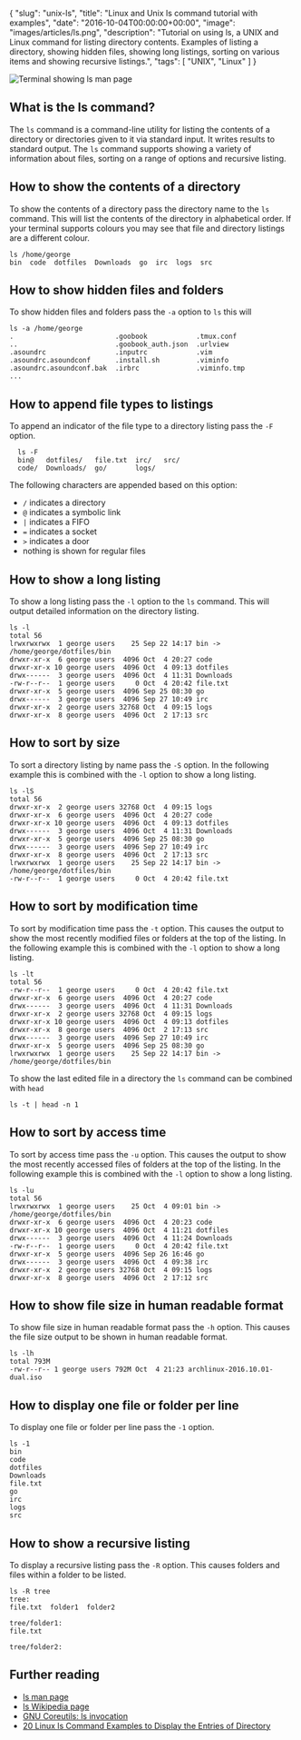{
  "slug": "unix-ls",
  "title": "Linux and Unix ls command tutorial with examples",
  "date": "2016-10-04T00:00:00+00:00",
  "image": "images/articles/ls.png",
"description": "Tutorial on using ls, a UNIX and Linux command for listing directory contents. Examples of listing a directory, showing hidden files, showing long listings, sorting on various items and showing recursive listings.",
"tags": [
    "UNIX",
    "Linux"
  ]
}

![Terminal showing ls man page][2]

## What is the ls command?

The `ls` command is a command-line utility for listing the contents of a directory or directories given to it via standard input. It writes results to standard output. The `ls` command supports showing a variety of information about files, sorting on a range of options and recursive listing.

## How to show the contents of a directory

To show the contents of a directory pass the directory name to the `ls` command. This will list the contents of the directory in alphabetical order. If your terminal supports colours you may see that file and directory listings are a different colour. 

    ls /home/george
    bin  code  dotfiles  Downloads  go  irc  logs  src

## How to show hidden files and folders

To show hidden files and folders pass the `-a` option to `ls` this will 

    ls -a /home/george
    .                         .goobook            .tmux.conf
    ..                        .goobook_auth.json  .urlview
    .asoundrc                 .inputrc            .vim
    .asoundrc.asoundconf      .install.sh         .viminfo
    .asoundrc.asoundconf.bak  .irbrc              .viminfo.tmp
    ...

## How to append file types to listings

To append an indicator of the file type to a directory listing pass the `-F` option.

      ls -F
      bin@   dotfiles/   file.txt  irc/   src/
      code/  Downloads/  go/       logs/

The following characters are appended based on this option:

* `/` indicates a directory
* `@` indicates a symbolic link
* `|` indicates a FIFO 
* `=` indicates a socket
* `>` indicates a door
* nothing is shown for regular files

## How to show a long listing

To show a long listing pass the `-l` option to the `ls` command. This will output detailed information on the directory listing.
    
    ls -l
    total 56
    lrwxrwxrwx  1 george users    25 Sep 22 14:17 bin -> /home/george/dotfiles/bin
    drwxr-xr-x  6 george users  4096 Oct  4 20:27 code
    drwxr-xr-x 10 george users  4096 Oct  4 09:13 dotfiles
    drwx------  3 george users  4096 Oct  4 11:31 Downloads
    -rw-r--r--  1 george users     0 Oct  4 20:42 file.txt
    drwxr-xr-x  5 george users  4096 Sep 25 08:30 go
    drwx------  3 george users  4096 Sep 27 10:49 irc
    drwxr-xr-x  2 george users 32768 Oct  4 09:15 logs
    drwxr-xr-x  8 george users  4096 Oct  2 17:13 src

## How to sort by size

To sort a directory listing by name pass the `-S` option. In the following example this is combined with the `-l` option to show a long listing.

    ls -lS
    total 56
    drwxr-xr-x  2 george users 32768 Oct  4 09:15 logs
    drwxr-xr-x  6 george users  4096 Oct  4 20:27 code
    drwxr-xr-x 10 george users  4096 Oct  4 09:13 dotfiles
    drwx------  3 george users  4096 Oct  4 11:31 Downloads
    drwxr-xr-x  5 george users  4096 Sep 25 08:30 go
    drwx------  3 george users  4096 Sep 27 10:49 irc
    drwxr-xr-x  8 george users  4096 Oct  2 17:13 src
    lrwxrwxrwx  1 george users    25 Sep 22 14:17 bin -> /home/george/dotfiles/bin
    -rw-r--r--  1 george users     0 Oct  4 20:42 file.txt

## How to sort by modification time

To sort by modification time pass the `-t` option. This causes the output to show the most recently modified files or folders at the top of the listing. In the following example this is combined with the `-l` option to show a long listing.

    ls -lt
    total 56
    -rw-r--r--  1 george users     0 Oct  4 20:42 file.txt
    drwxr-xr-x  6 george users  4096 Oct  4 20:27 code
    drwx------  3 george users  4096 Oct  4 11:31 Downloads
    drwxr-xr-x  2 george users 32768 Oct  4 09:15 logs
    drwxr-xr-x 10 george users  4096 Oct  4 09:13 dotfiles
    drwxr-xr-x  8 george users  4096 Oct  2 17:13 src
    drwx------  3 george users  4096 Sep 27 10:49 irc
    drwxr-xr-x  5 george users  4096 Sep 25 08:30 go
    lrwxrwxrwx  1 george users    25 Sep 22 14:17 bin -> /home/george/dotfiles/bin

To show the last edited file in a directory the `ls` command can be combined with `head`

    ls -t | head -n 1

## How to sort by access time

To sort by access time pass the `-u` option. This causes the output to show the most recently accessed files of folders at the top of the listing. In the following example this is combined with the `-l` option to show a long listing. 

    ls -lu
    total 56
    lrwxrwxrwx  1 george users    25 Oct  4 09:01 bin -> /home/george/dotfiles/bin
    drwxr-xr-x  6 george users  4096 Oct  4 20:23 code
    drwxr-xr-x 10 george users  4096 Oct  4 11:21 dotfiles
    drwx------  3 george users  4096 Oct  4 11:24 Downloads
    -rw-r--r--  1 george users     0 Oct  4 20:42 file.txt
    drwxr-xr-x  5 george users  4096 Sep 26 16:46 go
    drwx------  3 george users  4096 Oct  4 09:38 irc
    drwxr-xr-x  2 george users 32768 Oct  4 09:15 logs
    drwxr-xr-x  8 george users  4096 Oct  2 17:12 src

## How to show file size in human readable format

To show file size in human readable format pass the `-h` option. This causes the file size output to be shown in human readable format. 

    ls -lh
    total 793M
    -rw-r--r-- 1 george users 792M Oct  4 21:23 archlinux-2016.10.01-dual.iso

## How to display one file or folder per line

To display one file or folder per line pass the `-1` option. 

    ls -1
    bin
    code
    dotfiles
    Downloads
    file.txt
    go
    irc
    logs
    src

## How to show a recursive listing

To display a recursive listing pass the `-R` option. This causes folders and files within a folder to be listed.

    ls -R tree
    tree:
    file.txt  folder1  folder2

    tree/folder1:
    file.txt

    tree/folder2:

## Further reading 
* [ls man page][1]
* [ls Wikipedia page][3]
* [GNU Coreutils: ls invocation][4]
* [20 Linux ls Command Examples to Display the Entries of Directory][5]

[1]: http://linux.die.net/man/1/ls
[2]: /images/articles/ls.png "Linux and Unix ls command"
[3]: https://en.wikipedia.org/wiki/Ls
[4]: https://www.gnu.org/software/coreutils/manual/html_node/ls-invocation.html
[5]: http://linoxide.com/linux-command/linux-ls-command/
